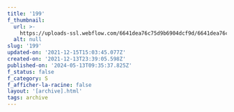 ```yaml
---
title: '199'
f_thumbnail:
  url: >-
    https://uploads-ssl.webflow.com/6641dea76c75d9b6904dcf9d/6641dea76c75d9b6904dd2a2_199.jpg
  alt: null
slug: '199'
updated-on: '2021-12-15T15:03:45.077Z'
created-on: '2021-12-13T23:39:05.598Z'
published-on: '2024-05-13T09:35:37.825Z'
f_status: false
f_category: S
f_afficher-la-racine: false
layout: '[archive].html'
tags: archive
---
```



